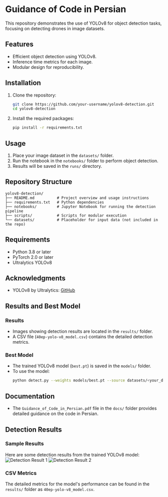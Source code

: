 
# Guidance of Code in Persian

This repository demonstrates the use of YOLOv8 for object detection tasks, focusing on detecting drones in image datasets.

## Features
- Efficient object detection using YOLOv8.
- Inference time metrics for each image.
- Modular design for reproducibility.

## Installation
1. Clone the repository:
    ```bash
    git clone https://github.com/your-username/yolov8-detection.git
    cd yolov8-detection
    ```
2. Install the required packages:
    ```bash
    pip install -r requirements.txt
    ```

## Usage
1. Place your image dataset in the `datasets/` folder.
2. Run the notebook in the `notebooks/` folder to perform object detection.
3. Results will be saved in the `runs/` directory.

## Repository Structure
```
yolov8-detection/
├── README.md          # Project overview and usage instructions
├── requirements.txt   # Python dependencies
├── notebooks/         # Jupyter Notebook for running the detection pipeline
├── scripts/           # Scripts for modular execution
└── datasets/          # Placeholder for input data (not included in the repo)
```

## Requirements
- Python 3.8 or later
- PyTorch 2.0 or later
- Ultralytics YOLOv8

## Acknowledgments
- YOLOv8 by Ultralytics: [GitHub](https://github.com/ultralytics/ultralytics)


## Results and Best Model
### Results
- Images showing detection results are located in the `results/` folder.
- A CSV file (`40ep-yolo-v8_model.csv`) contains the detailed detection metrics.

### Best Model
- The trained YOLOv8 model (`best.pt`) is saved in the `models/` folder.
- To use the model:
  ```bash
  python detect.py --weights models/best.pt --source datasets/<your_data>
  ```


## Documentation
- The `Guidance_of_Code_in_Persian.pdf` file in the `docs/` folder provides detailed guidance on the code in Persian.


## Detection Results
### Sample Results
Here are some detection results from the trained YOLOv8 model:
![Detection Result 1](./results/resized_40ep-yolo-v8-model.jpg)
![Detection Result 2](./results/resized_40ep-yolo-v8-model-2.jpg)

### CSV Metrics
The detailed metrics for the model's performance can be found in the `results/` folder as `40ep-yolo-v8_model.csv`.
